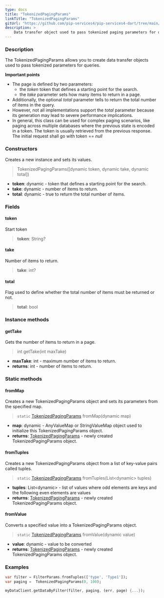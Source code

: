 ```yaml
---
type: docs
title: "TokenizedPagingParams"
linkTitle: "TokenizedPagingParams"
gitUrl: "https://github.com/pip-services4/pip-services4-dart/tree/main/pip-services4-data-dart"
description: > 
    Data transfer object used to pass tokenized paging parameters for queries. 
---
```


### Description

The TokenizedPagingParams allows you to create data transfer objects used to pass tokenized parameters for queries.

**Important points**

- The page is defined by two parameters:
    - the *token* token that defines a starting point for the search.
    - the *take* parameter sets how many items to return in a page.
- Additionally, the optional *total* parameter tells to return the total number of items in the query.
- However, not all implementations support the *total* parameter because its generation may lead to severe performance implications.
- In general, this class can be used for complex paging scenarios, like paging across multiple databases where the previous state is encoded in a token. The token is usually retrieved from the previous response. The initial request shall go with token == *null*

### Constructors
Creates a new instance and sets its values.

> TokenizedPagingParams([dynamic token, dynamic take, dynamic total])

- **token**: dynamic - token that defines a starting point for the search.
- **take**: dynamic - number of items to return. 
- **total**: dynamic - true to return the total number of items.


### Fields

<span class="hide-title-link">

#### token
Start token
> **token**: String?

#### take
Number of items to return.
> **take**: int?

#### total
Flag used to define whether the total number of items must be returned or not.
> **total**: bool

</span>


### Instance methods

#### getTake
Gets the number of items to return in a page.

> int getTake(int maxTake)

- **maxTake**: int - maximum number of items to return.
- **returns**: int - number of items to return.

### Static methods

#### fromMap
Creates a new TokenizedPagingParams object and sets its parameters from the specified map.

> `static` [TokenizedPagingParams]() fromMap(dynamic map)

- **map**: dynamic - AnyValueMap or StringValueMap object used to initialize this TokenizedPagingParams object.
- **returns**: [TokenizedPagingParams]() - newly created TokenizedPagingParams object.


#### fromTuples
Creates a new TokenizedPagingParams object from a list of key-value pairs called tuples.

> `static` [TokenizedPagingParams]() fromTuples(List\<dynamic\> tuples)

- **tuples**: List\<dynamic\> - list of values where odd elements are keys and the following even elements are values
- **returns**: [TokenizedPagingParams]() - newly created TokenizedPagingParams object.


#### fromValue
Converts a specified value into a TokenizedPagingParams object.

> `static` [TokenizedPagingParams]() fromValue(dynamic value)

- **value**: dynamic - value to be converted
- **returns**: [TokenizedPagingParams]() - newly created TokenizedPagingParams object.

### Examples

```dart
var filter = FilterParams.fromTuples(['type', 'Type1']);
var paging =  TokenizedPagingParams(0, 100);

myDataClient.getDataByFilter(filter, paging, (err, page) {...});
```
